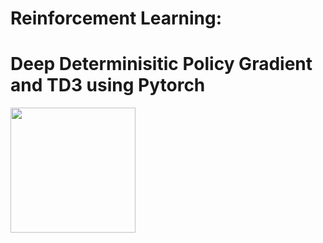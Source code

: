 # Reinforcement Learning:
# Deep Determinisitic Policy Gradient and TD3 using Pytorch

<img src="http://....jpg" width="200" height="200" />
